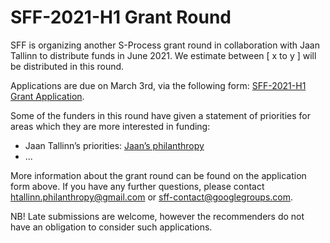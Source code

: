# SFF-2021-H1 Grant Round 

SFF is organizing another S-Process grant round in collaboration with Jaan Tallinn to distribute funds in June 2021. We estimate between [ x to y ] will be distributed in this round. 

Applications are due on March 3rd, via the following form:
[SFF-2021-H1 Grant Application](https://docs.google.com/forms/d/1R5ANBdmNgQkTOiJuDQJOv_VBtJ-NnAIQOlYhOuu2blA/edit). 

Some of the funders in this round have given a statement of priorities for areas which they are more interested in funding:

* Jaan Tallinn’s priorities: [Jaan’s philanthropy](https://jaan.online/philanthropy.html)
* ...

More information about the grant round can be found on the application form above. If you have any further questions, please contact htallinn.philanthropy@gmail.com or sff-contact@googlegroups.com.

NB! Late submissions are welcome, however the recommenders do not have an obligation to consider such applications. 
